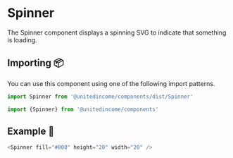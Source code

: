 # Spinner

The Spinner component displays a spinning SVG to indicate that something is loading.


## Importing 📦

You can use this component using one of the following import patterns.

```javascript
import Spinner from '@unitedincome/components/dist/Spinner'
```

```javascript
import {Spinner} from '@unitedincome/components'
```

## Example 🚀

```javascript
<Spinner fill="#000" height="20" width="20" />
```
